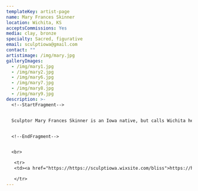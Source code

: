 ```yaml
---
templateKey: artist-page
name: Mary Frances Skinner
location: Wichita, KS
acceptsCommissions: Yes
media: clay, bronze
specialty: Sacred, figurative
email: sculptiowa@gmail.com
contact: ""
artistimage: /img/mary.jpg
galleryImages:
  - /img/mary1.jpg
  - /img/mary2.jpg
  - /img/mary6.jpg
  - /img/mary7.jpg
  - /img/mary8.jpg
  - /img/mary9.jpg
description: >-
  <!--StartFragment-->


  Sculptor Mary Frances Skinner is an Iowa native, but calls Wichita her home. She likes to portray in the clay, plot in her garden, socialize with the butterflies, and generate joy.


  <!--EndFragment-->


  <br>

   <tr>  
   <td><a href="https://https://sculptiowa.wixsite.com/bliss">https://https://sculptiowa.wixsite.com/bliss</a></td>

   </tr>
---
```

